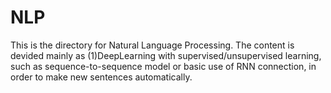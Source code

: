 # NLP
This is the directory for Natural Language Processing.
The content is devided mainly as
(1)DeepLearning with supervised/unsupervised learning, such as sequence-to-sequence model or basic use of RNN connection, in order to make new sentences automatically.
